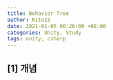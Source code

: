 ```yaml
---
title: Behavior Tree
author: Rito15
date: 2021-01-05 00:26:00 +08:00
categories: Unity, Study
tags: unity, csharp
---
```


## [1] 개념